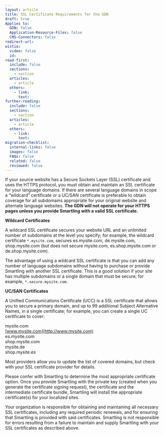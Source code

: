 ```yaml
---
layout: article
title: SSL Certificate Requirements for the GDN
draft: true
Applies to:
  GDN: false
  Application-Resource-Files: false
  CMS-Connectors: false
redirect-url:
wistia:
  video: false
  id:
read-first:
  include: false
  sections:
    - section
  articles:
    - article
  others:
    - link:
      text:
further-reading:
  include: false
  sections:
    - section
  articles:
    - article
  others:
    - link:
      text:
migration-checklist:
  internal-links: false
  images: false
  FAQs: false
  related: false
  reviewed: false
---
```


If your source website has a Secure Sockets Layer (SSL) certificate and uses the HTTPS protocol, you must obtain and maintain an SSL certificate for your language domains. If there are several language domains in scope a “wildcard” certificate or a UC/SAN certificate is preferable to obtain coverage for all subdomains appropriate for your original website and alternate language websites. **The GDN will not operate for your HTTPS pages unless you provide Smartling with a valid SSL certificate.**

**Wildcard Certificates**  

A wildcard SSL certificate secures your website URL and an unlimited number of subdomains at the level you specify; for example, the wildcard certificate `*.mysite.com`, secures es.mysite.com, de.mysite.com, shop.mysite.com (but does not secure mysite.com, es.shop.mysite.com or de.shop.mysite.com).

The advantage of using a wildcard SSL certificate is that you can add any number of language subdomains without having to purchase or provide Smartling with another SSL certificate. This is a good solution if your site has multiple subdomains or a single domain that must be secure; for example, `*.secure.mysite.com`.

**UC/SAN Certificates**  

A Unified Communications Certificate (UCC) is a SSL certificate that allows you to secure a primary domain, and up to 99 additional Subject Alternative Names, in a single certificate; for example, you can create a single UC certificate to cover:  

mysite.com  
[www.mysite.com](http://www.mysite.com)  
es.mysite.com  
shop.mysite.com  
mysite.de  
shop.mysite.es  

Most providers allow you to update the list of covered domains, but check with your SSL certificate provider for details.

Please confer with Smartling to determine the most appropriate certificate option. Once you provide Smartling with the private key (created when you generate the certificate signing request), the certificate and the intermediate certificate bundle, Smartling will install the appropriate certificate(s) for your localized sites.

Your organization is responsible for obtaining and maintaining all necessary SSL certificates, including any required periodic renewals, and for ensuring that Smartling is provided with said certificates. Smartling is not responsible for errors resulting from a failure to maintain and supply Smartling with your SSL certificates as described above.